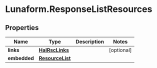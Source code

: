 # Lunaform.ResponseListResources

## Properties
Name | Type | Description | Notes
------------ | ------------- | ------------- | -------------
**links** | [**HalRscLinks**](HalRscLinks.md) |  | [optional] 
**embedded** | [**ResourceList**](ResourceList.md) |  | 


